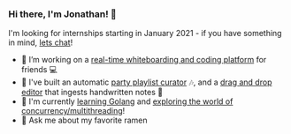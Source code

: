 ### Hi there, I'm Jonathan! 👋

I'm looking for internships starting in January 2021 - if you have something in mind, [lets chat](https://www.linkedin.com/in/jonathan-cui/)!

- 🔭 I’m working on a [real-time whiteboarding and coding platform](https://itsohana.com) for friends 💻
- 🐣 I've built an automatic [party playlist curator](https://github.com/Jonathancui123/Ohana) 🎶, and a [drag and drop editor](https://github.com/Jonathancui123/Scribbit) that ingests handwritten notes 📝
- 🌱 I'm currently [learning Golang](https://github.com/Jonathancui123/go-peer-network) and [exploring the world of concurrency/multithreading](https://github.com/Jonathancui123/Python-Multithread-Scraper)!
- 💬 Ask me about my favorite ramen


<!--
**Jonathancui123/Jonathancui123** is a ✨ _special_ ✨ repository because its `README.md` (this file) appears on your GitHub profile.

Here are some ideas to get you started:

- 🔭 I’m currently working on ...
- 🌱 I’m currently learning ...
- 👯 I’m looking to collaborate on ...
- 🤔 I’m looking for help with ...
- 💬 Ask me about ...
- 📫 How to reach me: ...
- 😄 Pronouns: ...
- ⚡ Fun fact: ...
-->
